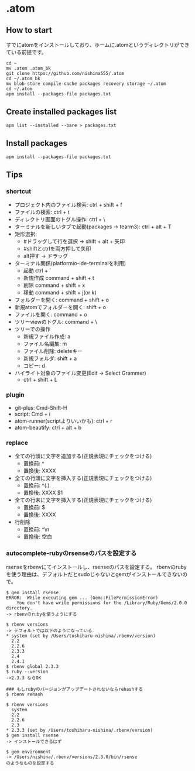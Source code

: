 # .atom

## How to start
すでにatomをインストールしており、ホームに.atomというディレクトリができている前提です。
```
cd ~
mv .atom .atom_bk
git clone https://github.com/nishina555/.atom
cd ~/.atom_bk
mv blob-store compile-cache packages recovery storage ~/.atom
cd ~/.atom
apm install --packages-file packages.txt
```

## Create installed packages list
```
apm list --installed --bare > packages.txt
```

## Install packages
```
apm install --packages-file packages.txt
```

## Tips
### shortcut
- プロジェクト内のファイル検索: ctrl + shift + f
- ファイルの検索: ctrl + t
- ディレクトリ画面のトグル操作: ctrl + \
- ターミナルを新しいタブで起動(packages -> tearm3): ctrl + alt + T
- 矩形選択:
  - #ドラッグして行を選択 -> shift + alt + 矢印
  - #shiftとctrlを両方押して矢印
  - alt押す -> ドラッグ
- ターミナル関係(platformio-ide-terminalを利用)
    - 起動 ctrl + `
    - 新規作成 command + shift + t
    - 削除 command + shift + x
    - 移動 command + shift + j(or k)
- フォルダーを開く: command + shift + o
- 新規atomでフォルダーを開く: shift + o
- ファイルを開く: command + o
- ツリーviewのトグル: command + \
- ツリーでの操作
  - 新規ファイル作成: a
  - ファイル名編集: m
  - ファイル削除: deleteキー
  - 新規フォルダ: shift + a
  - コピー: d
- ハイライト対象のファイル変更(Edit -> Select Grammer)
  - ctrl + shift + L
### plugin
- git-plus: Cmd-Shift-H
- script: Cmd + i
- atom-runner(scriptよりいいかも): ctrl + r
- atom-beautify: ctrl + alt + b
### replace
- 全ての行頭に文字を追加する(正規表現にチェックをつける)
    - 置換前: ^
    - 置換後: XXXX
- 全ての行頭に文字を挿入する(正規表現にチェックをつける)
    - 置換前: ^(.)
    - 置換後: XXXX $1
- 全ての行末に文字を挿入する(正規表現にチェックをつける)
    - 置換前: $
    - 置換後: XXXX
- 行削除
    - 置換前: ^\n
    - 置換後: 空白

### autocomplete-rubyのrsenseのパスを設定する
rsenseをrbenvにてインストールし、rsenseのパスを設定する。
rbenvのrubyを使う理由は、デフォルトだとsudoじゃないとgemがインストールできないので。
```
$ gem install rsense
ERROR:  While executing gem ... (Gem::FilePermissionError)
    You don't have write permissions for the /Library/Ruby/Gems/2.0.0 directory.
-> rbenvのrubyを使うようにする

$ rbenv versions
-> デフォルトでは以下のようになっている
* system (set by /Users/toshiharu-nishina/.rbenv/version)
  2.2
  2.2.6
  2.3.3
  2.4
  2.4.1
$ rbenv global 2.3.3
$ ruby --version
->2.3.3 ならOK

### もしrubyのバージョンがアップデートされないならrehashする
$ rbenv rehash

$ rbenv versions
  system
  2.2
  2.2.6
  2.3
* 2.3.3 (set by /Users/toshiharu-nishina/.rbenv/version)
$ gem install rsense
-> インストールできるはず

$ gem environment
-> /Users/nishina/.rbenv/versions/2.3.0/bin/rsense
のようなものを設定する
```

